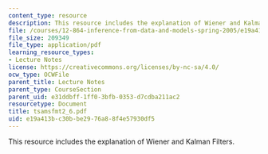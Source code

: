 ```yaml
---
content_type: resource
description: This resource includes the explanation of Wiener and Kalman Filters.
file: /courses/12-864-inference-from-data-and-models-spring-2005/e19a413bc30bbe2976a88f4e57930df5_tsamsfmt2_6.pdf
file_size: 209349
file_type: application/pdf
learning_resource_types:
- Lecture Notes
license: https://creativecommons.org/licenses/by-nc-sa/4.0/
ocw_type: OCWFile
parent_title: Lecture Notes
parent_type: CourseSection
parent_uid: e31ddbff-1ff0-3bfb-0353-d7cdba211ac2
resourcetype: Document
title: tsamsfmt2_6.pdf
uid: e19a413b-c30b-be29-76a8-8f4e57930df5
---
```

This resource includes the explanation of Wiener and Kalman Filters.